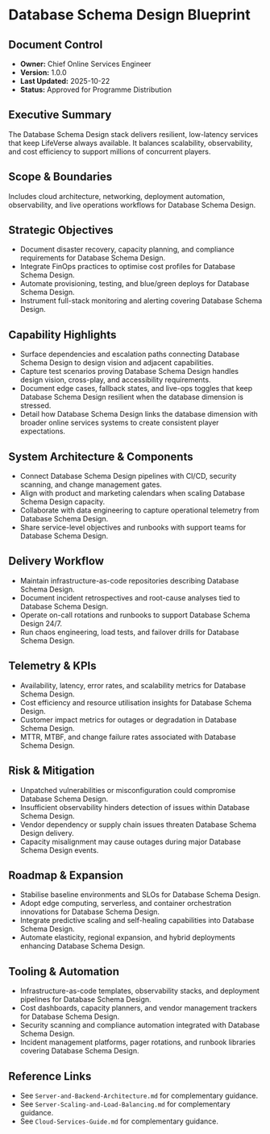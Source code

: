 # Database Schema Design Blueprint
## Document Control
- **Owner:** Chief Online Services Engineer
- **Version:** 1.0.0
- **Last Updated:** 2025-10-22
- **Status:** Approved for Programme Distribution

## Executive Summary
The Database Schema Design stack delivers resilient, low-latency services that keep LifeVerse always
available. It balances scalability, observability, and cost efficiency to support millions of
concurrent players.

## Scope & Boundaries
Includes cloud architecture, networking, deployment automation, observability, and live operations
workflows for Database Schema Design.

## Strategic Objectives
- Document disaster recovery, capacity planning, and compliance requirements for Database Schema Design.
- Integrate FinOps practices to optimise cost profiles for Database Schema Design.
- Automate provisioning, testing, and blue/green deploys for Database Schema Design.
- Instrument full-stack monitoring and alerting covering Database Schema Design.

## Capability Highlights
- Surface dependencies and escalation paths connecting Database Schema Design to design vision and adjacent capabilities.
- Capture test scenarios proving Database Schema Design handles design vision, cross-play, and accessibility requirements.
- Document edge cases, fallback states, and live-ops toggles that keep Database Schema Design resilient when the database dimension is stressed.
- Detail how Database Schema Design links the database dimension with broader online services systems to create consistent player expectations.

## System Architecture & Components
- Connect Database Schema Design pipelines with CI/CD, security scanning, and change management gates.
- Align with product and marketing calendars when scaling Database Schema Design capacity.
- Collaborate with data engineering to capture operational telemetry from Database Schema Design.
- Share service-level objectives and runbooks with support teams for Database Schema Design.

## Delivery Workflow
- Maintain infrastructure-as-code repositories describing Database Schema Design.
- Document incident retrospectives and root-cause analyses tied to Database Schema Design.
- Operate on-call rotations and runbooks to support Database Schema Design 24/7.
- Run chaos engineering, load tests, and failover drills for Database Schema Design.

## Telemetry & KPIs
- Availability, latency, error rates, and scalability metrics for Database Schema Design.
- Cost efficiency and resource utilisation insights for Database Schema Design.
- Customer impact metrics for outages or degradation in Database Schema Design.
- MTTR, MTBF, and change failure rates associated with Database Schema Design.

## Risk & Mitigation
- Unpatched vulnerabilities or misconfiguration could compromise Database Schema Design.
- Insufficient observability hinders detection of issues within Database Schema Design.
- Vendor dependency or supply chain issues threaten Database Schema Design delivery.
- Capacity misalignment may cause outages during major Database Schema Design events.

## Roadmap & Expansion
- Stabilise baseline environments and SLOs for Database Schema Design.
- Adopt edge computing, serverless, and container orchestration innovations for Database Schema Design.
- Integrate predictive scaling and self-healing capabilities into Database Schema Design.
- Automate elasticity, regional expansion, and hybrid deployments enhancing Database Schema Design.

## Tooling & Automation
- Infrastructure-as-code templates, observability stacks, and deployment pipelines for Database Schema Design.
- Cost dashboards, capacity planners, and vendor management trackers for Database Schema Design.
- Security scanning and compliance automation integrated with Database Schema Design.
- Incident management platforms, pager rotations, and runbook libraries covering Database Schema Design.

## Reference Links
- See `Server-and-Backend-Architecture.md` for complementary guidance.
- See `Server-Scaling-and-Load-Balancing.md` for complementary guidance.
- See `Cloud-Services-Guide.md` for complementary guidance.

